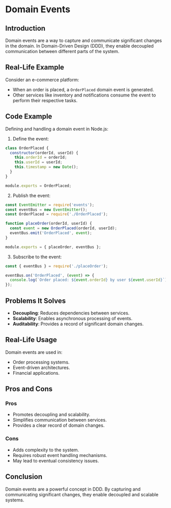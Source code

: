 # Domain Events

## Introduction
Domain events are a way to capture and communicate significant changes in the domain. In Domain-Driven Design (DDD), they enable decoupled communication between different parts of the system.

## Real-Life Example
Consider an e-commerce platform:
- When an order is placed, a `OrderPlaced` domain event is generated.
- Other services like inventory and notifications consume the event to perform their respective tasks.

## Code Example
Defining and handling a domain event in Node.js:

1. Define the event:
```javascript
class OrderPlaced {
  constructor(orderId, userId) {
    this.orderId = orderId;
    this.userId = userId;
    this.timestamp = new Date();
  }
}

module.exports = OrderPlaced;
```

2. Publish the event:
```javascript
const EventEmitter = require('events');
const eventBus = new EventEmitter();
const OrderPlaced = require('./OrderPlaced');

function placeOrder(orderId, userId) {
  const event = new OrderPlaced(orderId, userId);
  eventBus.emit('OrderPlaced', event);
}

module.exports = { placeOrder, eventBus };
```

3. Subscribe to the event:
```javascript
const { eventBus } = require('./placeOrder');

eventBus.on('OrderPlaced', (event) => {
  console.log(`Order placed: ${event.orderId} by user ${event.userId}`);
});
```

## Problems It Solves
- **Decoupling**: Reduces dependencies between services.
- **Scalability**: Enables asynchronous processing of events.
- **Auditability**: Provides a record of significant domain changes.

## Real-Life Usage
Domain events are used in:
- Order processing systems.
- Event-driven architectures.
- Financial applications.

## Pros and Cons
### Pros
- Promotes decoupling and scalability.
- Simplifies communication between services.
- Provides a clear record of domain changes.

### Cons
- Adds complexity to the system.
- Requires robust event handling mechanisms.
- May lead to eventual consistency issues.

## Conclusion
Domain events are a powerful concept in DDD. By capturing and communicating significant changes, they enable decoupled and scalable systems.
